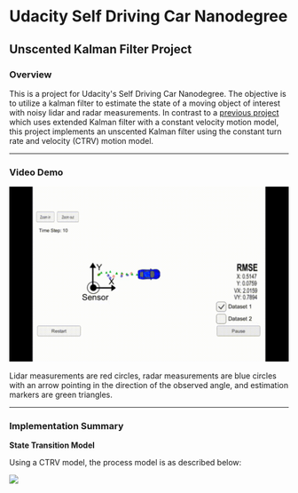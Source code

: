 # Udacity Self Driving Car Nanodegree
## Unscented Kalman Filter Project 

### Overview

This is a project for Udacity's Self Driving Car Nanodegree. The objective is to utilize a kalman filter to estimate the state of a moving object of interest with noisy lidar and radar measurements. In contrast to a [previous project](https://github.com/raymondngiam/CarND-Extended-Kalman-Filter-Project) which uses extended Kalman filter with a constant velocity motion model, this project implements an unscented Kalman filter using the constant turn rate and velocity (CTRV) motion model.

---

### Video Demo

![Demo](/images/small.gif)

Lidar measurements are red circles, radar measurements are blue circles with an arrow pointing in the direction of the observed angle, and estimation markers are green triangles.

---

### Implementation Summary

**State Transition Model**

Using a CTRV model, the process model is as described below:

![](https://latex.codecogs.com/gif.latex?\begin{pmatrix}p_{x}'&space;%5C&space;p_{y}'&space;%5C&space;v'&space;%5C&space;\psi&space;'&space;%5C&space;\dot{\psi}'&space;\end{pmatrix}&space;=&space;\begin{pmatrix}p_{x}&space;%5C&space;p_{y}&space;%5C&space;v&space;%5C&space;\psi&space;%5C&space;\dot{\psi}&space;\end{pmatrix}&space;&plus;&space;\begin{pmatrix}\frac{v}{\dot{\psi}}(sin(\psi&plus;\dot{\psi}\Delta&space;t)-sin(\psi))&space;%5C&space;\frac{v}{\dot{\psi}}(-cos(\psi&plus;\dot{\psi}\Delta&space;t)&plus;cos(\psi))&space;%5C&space;0&space;%5C&space;\psi\Delta&space;t&space;%5C&space;0&space;\end{pmatrix}&space;&plus;&space;\begin{pmatrix}0.5(\Delta&space;t)^{2}cos(\psi)\cdot&space;\nu&space;_{a}&space;%5C&space;0.5(\Delta&space;t)^{2}sin(\psi)\cdot&space;\nu&space;_{a}&space;%5C&space;\Delta&space;t&space;\cdot&space;\nu&space;_{a}&space;%5C&space;0.5(\Delta&space;t)^{2}\cdot&space;\nu&space;_{\ddot{\psi}}&space;%5C&space;\Delta&space;t&space;\cdot&space;\nu&space;_{\ddot{\psi}}&space;\end{pmatrix})


